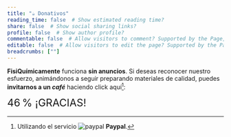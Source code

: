 ```yaml
---
title: "☕️ Donativos"
reading_time: false  # Show estimated reading time?
share: false  # Show social sharing links?
profile: false  # Show author profile?
commentable: false  # Allow visitors to comment? Supported by the Page, Post, and Docs content types.
editable: false  # Allow visitors to edit the page? Supported by the Page, Post, and Docs content types.
breadcrumbs: [""]
---
```


**FisiQuímicamente** funciona **sin anuncios**. Si deseas reconocer nuestro esfuerzo, animándonos a seguir preparando materiales de calidad, puedes **invitarnos a un *café*** haciendo click aquí[^1]:

[^1]: Utilizando el servicio <img draggable="false" class="icon" alt="paypal" src="/icon/paypal.svg"> **Paypal**.

<div align="center">
<a href="https://www.paypal.com/donate/?business=5DYE3DLPRQTQG&no_recurring=0&item_name=¡Gracias%21+Con+tu+contribución+estás+ayudando+a+que+FisiQu%C3%ADmicamente+siga+mejorando.&currency_code=EUR" target="_blank" rel="noopener">
<tgs-player autoplay loop mode="normal" style="width:50%;height:auto" src="/media/lottie/coffee.tgs" data-toggle="tooltip" data-placement="right" title aria-label="PayPal" data-original-title="Invítanos a un café">
		</tgs-player>
</a>
</div>

<div class="progress" style="height: 2rem; font-size: 1.5rem">
  <div class="progress-bar progress-bar-striped progress-bar-animated" role="progressbar" aria-valuenow="46" aria-valuemin="0" aria-valuemax="100" style="width: 46%">46&thinsp;% ¡GRACIAS!</div>
</div>